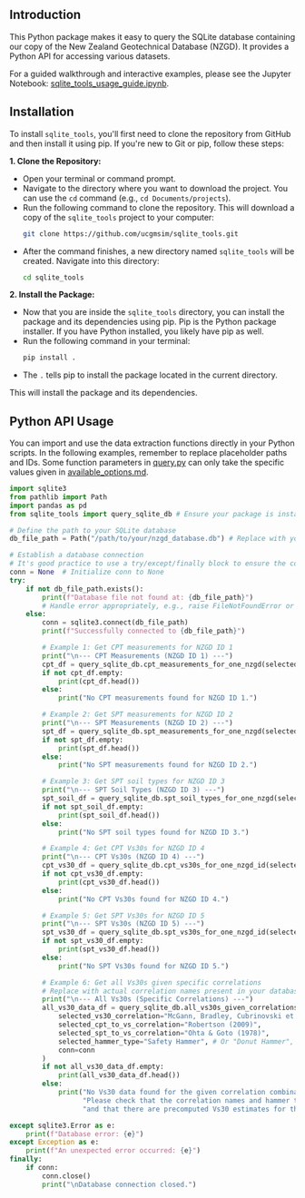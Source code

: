 ## Introduction

This Python package makes it easy to query the SQLite database containing our copy of 
the New Zealand Geotechnical Database (NZGD). It provides a Python API for accessing various datasets.

For a guided walkthrough and interactive examples, please see the Jupyter Notebook: [sqlite_tools_usage_guide.ipynb](./sqlite_tools/sqlite_tools_usage_guide.ipynb).

## Installation

To install `sqlite_tools`, you'll first need to clone the repository from GitHub and 
then install it using pip. If you're new to Git or pip, follow these steps:

**1. Clone the Repository:**

   *   Open your terminal or command prompt.
   *   Navigate to the directory where you want to download the project. You can use 
   the `cd` command (e.g., `cd Documents/projects`).
   *   Run the following command to clone the repository. This will download a copy of 
   the `sqlite_tools` project to your computer:
       ```bash
       git clone https://github.com/ucgmsim/sqlite_tools.git
       ```
   *   After the command finishes, a new directory named `sqlite_tools` will be created. 
   Navigate into this directory:
       ```bash
       cd sqlite_tools
       ```

**2. Install the Package:**

   *   Now that you are inside the `sqlite_tools` directory, you can install the package 
   and its dependencies using pip. Pip is the Python package installer. If you have 
   Python installed, you likely have pip as well.
   *   Run the following command in your terminal:
       ```bash
       pip install .
       ```
   *   The `.` tells pip to install the package located in the current directory.

This will install the package and its dependencies.

## Python API Usage

You can import and use the data extraction functions directly in your Python 
scripts. In the following examples, remember to replace placeholder paths and IDs. Some function parameters in [query.py](./sqlite_tools/query.py) can only take the specific values given in [available_options.md](./available_options.md).

```python
import sqlite3
from pathlib import Path
import pandas as pd
from sqlite_tools import query_sqlite_db # Ensure your package is installed or in PYTHONPATH

# Define the path to your SQLite database
db_file_path = Path("/path/to/your/nzgd_database.db") # Replace with your actual path

# Establish a database connection
# It's good practice to use a try/except/finally block to ensure the connection is closed.
conn = None  # Initialize conn to None
try:
    if not db_file_path.exists():
        print(f"Database file not found at: {db_file_path}")
        # Handle error appropriately, e.g., raise FileNotFoundError or exit
    else:
        conn = sqlite3.connect(db_file_path)
        print(f"Successfully connected to {db_file_path}")

        # Example 1: Get CPT measurements for NZGD ID 1
        print("\n--- CPT Measurements (NZGD ID 1) ---")
        cpt_df = query_sqlite_db.cpt_measurements_for_one_nzgd(selected_nzgd_id=1, conn=conn)
        if not cpt_df.empty:
            print(cpt_df.head())
        else:
            print("No CPT measurements found for NZGD ID 1.")

        # Example 2: Get SPT measurements for NZGD ID 2
        print("\n--- SPT Measurements (NZGD ID 2) ---")
        spt_df = query_sqlite_db.spt_measurements_for_one_nzgd(selected_nzgd_id=2, conn=conn)
        if not spt_df.empty:
            print(spt_df.head())
        else:
            print("No SPT measurements found for NZGD ID 2.")

        # Example 3: Get SPT soil types for NZGD ID 3
        print("\n--- SPT Soil Types (NZGD ID 3) ---")
        spt_soil_df = query_sqlite_db.spt_soil_types_for_one_nzgd(selected_nzgd_id=3, conn=conn)
        if not spt_soil_df.empty:
            print(spt_soil_df.head())
        else:
            print("No SPT soil types found for NZGD ID 3.")

        # Example 4: Get CPT Vs30s for NZGD ID 4
        print("\n--- CPT Vs30s (NZGD ID 4) ---")
        cpt_vs30_df = query_sqlite_db.cpt_vs30s_for_one_nzgd_id(selected_nzgd_id=4, conn=conn)
        if not cpt_vs30_df.empty:
            print(cpt_vs30_df.head())
        else:
            print("No CPT Vs30s found for NZGD ID 4.")

        # Example 5: Get SPT Vs30s for NZGD ID 5
        print("\n--- SPT Vs30s (NZGD ID 5) ---")
        spt_vs30_df = query_sqlite_db.spt_vs30s_for_one_nzgd_id(selected_nzgd_id=5, conn=conn)
        if not spt_vs30_df.empty:
            print(spt_vs30_df.head())
        else:
            print("No SPT Vs30s found for NZGD ID 5.")

        # Example 6: Get all Vs30s given specific correlations
        # Replace with actual correlation names present in your database
        print("\n--- All Vs30s (Specific Correlations) ---")
        all_vs30_data_df = query_sqlite_db.all_vs30s_given_correlations(
            selected_vs30_correlation="McGann, Bradley, Cubrinovski et al. (2015)",
            selected_cpt_to_vs_correlation="Robertson (2009)",
            selected_spt_to_vs_correlation="Ohta & Goto (1978)",
            selected_hammer_type="Safety Hammer", # Or "Donut Hammer", "Unknown" etc.
            conn=conn
        )
        if not all_vs30_data_df.empty:
            print(all_vs30_data_df.head())
        else:
            print("No Vs30 data found for the given correlation combination. \n"
                  "Please check that the correlation names and hammer type exist in the database \n"
                  "and that there are precomputed Vs30 estimates for this combination.")

except sqlite3.Error as e:
    print(f"Database error: {e}")
except Exception as e:
    print(f"An unexpected error occurred: {e}")
finally:
    if conn:
        conn.close()
        print("\nDatabase connection closed.")
```
